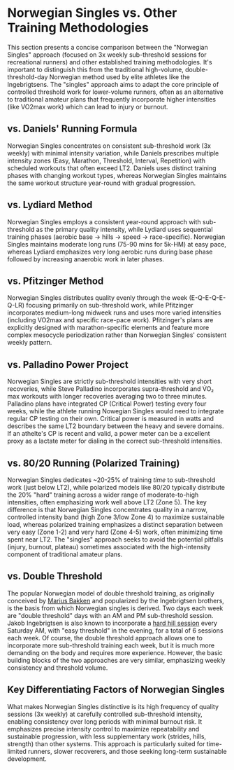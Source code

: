 # Norwegian Singles vs. Other Training Methodologies

This section presents a concise comparison between the "Norwegian Singles" approach (focused on 3x weekly sub-threshold sessions for recreational runners) and other established training methodologies. It's important to distinguish this from the traditional high-volume, double-threshold-day Norwegian method used by elite athletes like the Ingebrigtsens. The "singles" approach aims to adapt the core principle of controlled threshold work for lower-volume runners, often as an alternative to traditional amateur plans that frequently incorporate higher intensities (like VO2max work) which can lead to injury or burnout.

## vs. Daniels' Running Formula
Norwegian Singles concentrates on consistent sub-threshold work (3x weekly) with minimal intensity variation, while Daniels prescribes multiple intensity zones (Easy, Marathon, Threshold, Interval, Repetition) with scheduled workouts that often exceed LT2. Daniels uses distinct training phases with changing workout types, whereas Norwegian Singles maintains the same workout structure year-round with gradual progression.

## vs. Lydiard Method
Norwegian Singles employs a consistent year-round approach with sub-threshold as the primary quality intensity, while Lydiard uses sequential training phases (aerobic base → hills → speed → race-specific). Norwegian Singles maintains moderate long runs (75-90 mins for 5k-HM) at easy pace, whereas Lydiard emphasizes very long aerobic runs during base phase followed by increasing anaerobic work in later phases.

## vs. Pfitzinger Method
Norwegian Singles distributes quality evenly through the week (E-Q-E-Q-E-Q-LR) focusing primarily on sub-threshold work, while Pfitzinger incorporates medium-long midweek runs and uses more varied intensities (including VO2max and specific race-pace work). Pfitzinger's plans are explicitly designed with marathon-specific elements and feature more complex mesocycle periodization rather than Norwegian Singles' consistent weekly pattern.

## vs. Palladino Power Project
Norwegian Singles are strictly sub-threshold intensities with very short recoveries, while Steve Palladino incorporates supra-threshold and V̇O₂ max workouts with longer recoveries averaging two to three minutes. Palladino plans have integrated CP (Critical Power) testing every four weeks, while the athlete running Nowegian Singles would need to integrate regular CP testing on their own. Critical power is measured in watts and describes the same LT2 boundary between the heavy and severe domains. If an athelte's CP is recent and valid, a power meter can be a excellent proxy as a lactate meter for dialing in the correct sub-threshold intensities.

## vs. 80/20 Running (Polarized Training)
Norwegian Singles dedicates ~20-25% of training *time* to sub-threshold work (just below LT2), while polarized models like 80/20 typically distribute the 20% "hard" training across a wider range of moderate-to-high intensities, often emphasizing work well above LT2 (Zone 5). The key difference is that Norwegian Singles concentrates quality in a narrow, controlled intensity band (high Zone 3/low Zone 4) to maximize sustainable load, whereas polarized training emphasizes a distinct separation between very easy (Zone 1-2) and very hard (Zone 4-5) work, often minimizing time spent near LT2. The "singles" approach seeks to avoid the potential pitfalls (injury, burnout, plateau) sometimes associated with the high-intensity component of traditional amateur plans.

## vs. Double Threshold
The popular Norwegian model of double threshold training, as originally conceived by [Marius Bakken](https://www.mariusbakken.com/the-norwegian-model.html) and popularized by the Ingebrigtsen brothers, is the basis from which Norwegian singles is derived. Two days each week are "double threshold" days with an AM and PM sub-threshold session. Jakob Ingebrigtsen is also known to incorporate a [hard hill session](https://fwdmotionsthlm.blog/a-week-with-jakob-ingebrigtsen/) every Saturday AM, with "easy threshold" in the evening, for a total of 6 sessions each week. Of course, the double threshold approach allows one to incorporate more sub-threshold training each week, but it is much more demanding on the body and requires more experience. However, the basic building blocks of the two approaches are very similar, emphasizing weekly consistency and threshold volume.

## Key Differentiating Factors of Norwegian Singles
What makes Norwegian Singles distinctive is its high frequency of quality sessions (3x weekly) at carefully controlled sub-threshold intensity, enabling consistency over long periods with minimal burnout risk. It emphasizes precise intensity control to maximize repeatability and sustainable progression, with less supplementary work (strides, hills, strength) than other systems. This approach is particularly suited for time-limited runners, slower recoverers, and those seeking long-term sustainable development.
